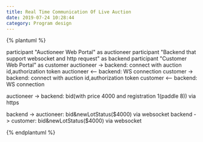 ```yaml
---
title: Real Time Communication Of Live Auction
date: 2019-07-24 10:28:44
category: Program design
---
```


{% plantuml %}

participant "Auctioneer Web Portal" as auctioneer
participant "Backend that support websocket and http request" as backend
participant "Customer Web Portal" as customer
auctioneer -> backend: connect with auction id,authorization token
auctioneer <-- backend: WS connection
customer -> backend: connect with auction id,authorization token
customer <-- backend: WS connection

auctioneer -> backend: bid(with price 4000 and registration 1(paddle 8)) via https

backend -> auctioneer: bid&newLotStatus($4000)  via websocket
backend  -> customer: bid&newLotStatus($4000) via websocket

{% endplantuml %}
